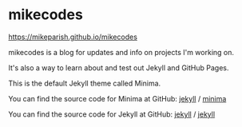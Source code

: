 # mikecodes

<https://mikeparish.github.io/mikecodes>

mikecodes is a blog for updates and info on projects I'm working on.

It's also a way to learn about and test out Jekyll and GitHub Pages.

This is the default Jekyll theme called Minima.

You can find the source code for Minima at GitHub:
[jekyll][jekyll-organization] /
[minima](https://github.com/jekyll/minima)

You can find the source code for Jekyll at GitHub:
[jekyll][jekyll-organization] /
[jekyll](https://github.com/jekyll/jekyll)

[jekyll-organization]: https://github.com/jekyll

